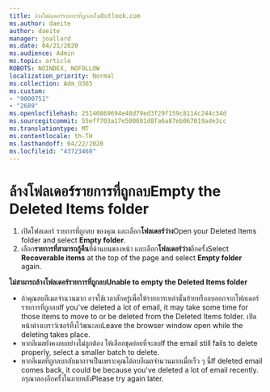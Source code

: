 ```yaml
---
title: ล้างโฟลเดอร์รายการที่ถูกลบในOutlook.com
ms.author: daeite
author: daeite
manager: joallard
ms.date: 04/21/2020
ms.audience: Admin
ms.topic: article
ROBOTS: NOINDEX, NOFOLLOW
localization_priority: Normal
ms.collection: Adm_O365
ms.custom:
- "9000751"
- "2689"
ms.openlocfilehash: 25140869694e48d79ed3f29f159c8114c244c34d
ms.sourcegitcommit: 55eff703a17e500681d8fa6a87eb067019ade3cc
ms.translationtype: MT
ms.contentlocale: th-TH
ms.lasthandoff: 04/22/2020
ms.locfileid: "43723468"
---
```

# <a name="empty-the-deleted-items-folder"></a><span data-ttu-id="bf486-102">ล้างโฟลเดอร์รายการที่ถูกลบ</span><span class="sxs-lookup"><span data-stu-id="bf486-102">Empty the Deleted Items folder</span></span>

1. <span data-ttu-id="bf486-103">เปิดโฟลเดอร์ รายการที่ถูกลบ ของคุณ และเลือก**โฟลเดอร์ว่าง**</span><span class="sxs-lookup"><span data-stu-id="bf486-103">Open your Deleted Items folder and select **Empty folder**.</span></span>
2. <span data-ttu-id="bf486-104">เลือก**รายการที่สามารถกู้คืน**ที่ด้านบนของหน้า และเลือก**โฟลเดอร์ว่าง**อีกครั้ง</span><span class="sxs-lookup"><span data-stu-id="bf486-104">Select **Recoverable items** at the top of the page and select **Empty folder** again.</span></span>

<span data-ttu-id="bf486-105">**ไม่สามารถล้างโฟลเดอร์รายการที่ถูกลบ**</span><span class="sxs-lookup"><span data-stu-id="bf486-105">**Unable to empty the Deleted Items folder**</span></span>

- <span data-ttu-id="bf486-106">ถ้าคุณลบอีเมลจํานวนมาก อาจใช้เวลาสักครู่เพื่อให้รายการเหล่านั้นย้ายหรือลบออกจากโฟลเดอร์รายการที่ถูกลบ</span><span class="sxs-lookup"><span data-stu-id="bf486-106">If you've deleted a lot of email, it may take some time for those items to move to or be deleted from the Deleted Items folder.</span></span> <span data-ttu-id="bf486-107">เปิดหน้าต่างเบราว์เซอร์ทิ้งไว้ขณะลบ</span><span class="sxs-lookup"><span data-stu-id="bf486-107">Leave the browser window open while the deleting takes place.</span></span>
- <span data-ttu-id="bf486-108">หากอีเมลยังคงลบอย่างไม่ถูกต้อง ให้เลือกชุดย่อยที่จะลบ</span><span class="sxs-lookup"><span data-stu-id="bf486-108">If the email still fails to delete properly, select a smaller batch to delete.</span></span>
- <span data-ttu-id="bf486-109">หากอีเมลที่ถูกลบกลับมาอาจเป็นเพราะคุณได้ลบอีเมลจํานวนมากเมื่อเร็ว ๆ นี้</span><span class="sxs-lookup"><span data-stu-id="bf486-109">If deleted email comes back, it could be because you've deleted a lot of email recently.</span></span> <span data-ttu-id="bf486-110">กรุณาลองอีกครั้งในภายหลัง</span><span class="sxs-lookup"><span data-stu-id="bf486-110">Please try again later.</span></span>